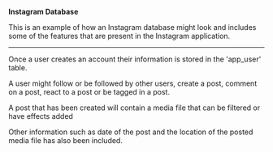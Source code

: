 **Instagram Database**

This is an example of how an Instagram database might look and includes some of the features that are present in the Instagram application.

-------------------------------------------------------------------------------

Once a user creates an account their information is stored in the 'app_user' table.

A user might follow or be followed by other users, create a post, comment on a post, react to a post or be tagged in a post.

A post that has been created will contain a media file that can be filtered or have effects added 

Other information such as date of the post and the location of the posted media file has also been included.
